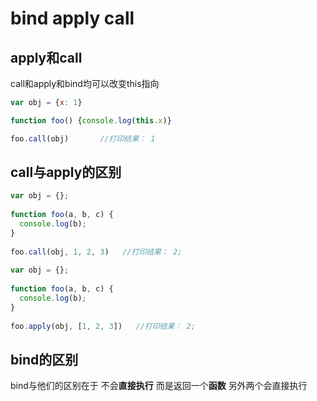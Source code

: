 # bind apply call
## apply和call
call和apply和bind均可以改变this指向
```js
var obj = {x: 1}

function foo() {console.log(this.x)}

foo.call(obj)       //打印结果： 1
```

## call与apply的区别
```js
var obj = {};
 
function foo(a, b, c) {
  console.log(b);
}
 
foo.call(obj, 1, 2, 3)   //打印结果： 2;
　　
var obj = {};
 
function foo(a, b, c) {
  console.log(b);
}
 
foo.apply(obj, [1, 2, 3])   //打印结果： 2;
```
## bind的区别
bind与他们的区别在于 不会**直接执行** 而是返回一个**函数** 另外两个会直接执行